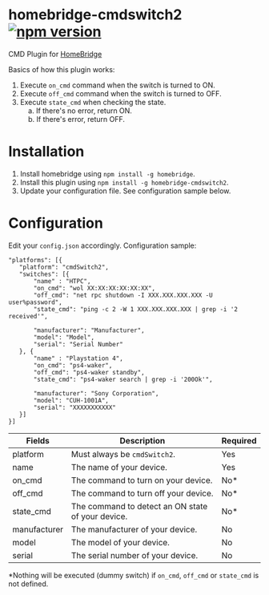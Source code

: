 # homebridge-cmdswitch2 [![npm version](https://badge.fury.io/js/homebridge-cmdswitch.svg)](https://badge.fury.io/js/homebridge-cmdswitch)
CMD Plugin for [HomeBridge](https://github.com/nfarina/homebridge)

Basics of how this plugin works:<br>
1. Execute `on_cmd` command when the switch is turned to ON.<br>
2. Execute `off_cmd` command when the switch is turned to OFF.<br>
3. Execute `state_cmd` when checking the state.<br>
&nbsp;&nbsp;&nbsp;&nbsp;a. If there's no error, return ON.<br>
&nbsp;&nbsp;&nbsp;&nbsp;b. If there's error, return OFF.<br>

# Installation
1. Install homebridge using `npm install -g homebridge`.
2. Install this plugin using `npm install -g homebridge-cmdswitch2`.
3. Update your configuration file. See configuration sample below.

# Configuration
Edit your `config.json` accordingly. Configuration sample:
 ```
"platforms": [{
    "platform": "cmdSwitch2",
    "switches": [{
        "name" : "HTPC",
        "on_cmd": "wol XX:XX:XX:XX:XX:XX",
        "off_cmd": "net rpc shutdown -I XXX.XXX.XXX.XXX -U user%password",
        "state_cmd": "ping -c 2 -W 1 XXX.XXX.XXX.XXX | grep -i '2 received'",

        "manufacturer": "Manufacturer",
        "model": "Model",
        "serial": "Serial Number"
    }, {
        "name" : "Playstation 4",
        "on_cmd": "ps4-waker",
        "off_cmd": "ps4-waker standby",
        "state_cmd": "ps4-waker search | grep -i '200Ok'",
    
        "manufacturer": "Sony Corporation",
        "model": "CUH-1001A",
        "serial": "XXXXXXXXXXX"
    }]
}]

```


| Fields       | Description                                       | Required |
|--------------|---------------------------------------------------|----------|
| platform     | Must always be `cmdSwitch2`.                      | Yes      |
| name         | The name of your device.                          | Yes      |
| on_cmd       | The command to turn on your device.               | No*      |
| off_cmd      | The command to turn off your device.              | No*      |
| state_cmd    | The command to detect an ON state of your device. | No*      |
| manufacturer | The manufacturer of your device.                  | No       |
| model        | The model of your device.                         | No       |
| serial       | The serial number of your device.                 | No       |

*Nothing will be executed (dummy switch) if `on_cmd`, `off_cmd` or `state_cmd` is not defined.
